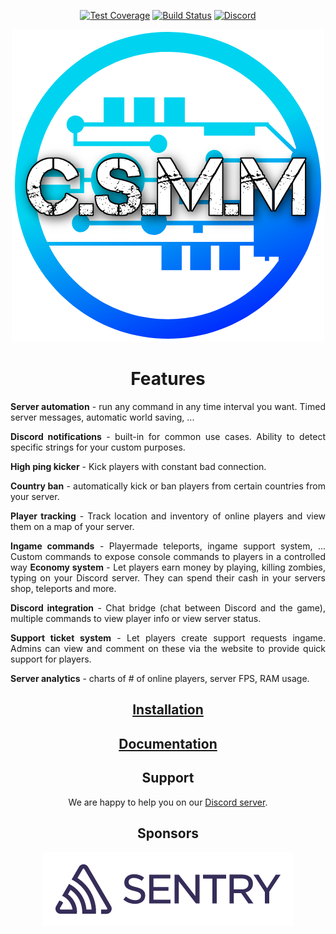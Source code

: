 <div align="center">

[![Test Coverage](https://api.codeclimate.com/v1/badges/407cdb68165fc000cfd6/test_coverage)](https://codeclimate.com/github/CatalysmsServerManager/7-days-to-die-server-manager/test_coverage)
[![Build Status](https://travis-ci.org/CatalysmsServerManager/7-days-to-die-server-manager.svg?branch=master)](https://travis-ci.org/CatalysmsServerManager/7-days-to-die-server-manager)
[![Discord](https://img.shields.io/discord/336821518250147850?label=Discord&logo=Discord)](http://catalysm.net/discord)

![Logo](assets/images/meta/CSMM_Blue-1.png)

</div>

<div align="center">

# Features

</div>

<div align="justify">

**Server automation** - run any command in any time interval you want. Timed server messages, automatic world saving, ...

**Discord notifications** - built-in for common use cases. Ability to detect specific strings for your custom purposes.

**High ping kicker** - Kick players with constant bad connection.

**Country ban** - automatically kick or ban players from certain countries from your server.

**Player tracking** - Track location and inventory of online players and view them on a map of your server.

**Ingame commands** - Playermade teleports, ingame support system, ... Custom commands to expose console commands to players in a controlled way
**Economy system** - Let players earn money by playing, killing zombies, typing on your Discord server. They can spend their cash in your servers shop, teleports and more.

**Discord integration** - Chat bridge (chat between Discord and the game), multiple commands to view player info or view server status.

**Support ticket system** - Let players create support requests ingame. Admins can view and comment on these via the website to provide quick support for players.

**Server analytics** - charts of # of online players, server FPS, RAM usage.

</div>
<div align="center">

## [Installation](https://docs.csmm.app/en/CSMM/self-host/installation.html)

## [Documentation](https://docs.csmm.app)

## Support

We are happy to help you on our [Discord server](http://catalysm.net/discord).

## Sponsors

[![Sentry](assets/images/meta/sentry.png)](https://sentry.io)

</div>
